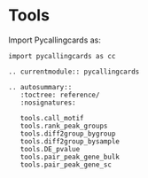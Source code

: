 # Tools

Import Pycallingcards as:

```
import pycallingcards as cc
```

```{eval-rst}
.. currentmodule:: pycallingcards

```

```{eval-rst}
.. autosummary::
   :toctree: reference/
   :nosignatures:

   tools.call_motif
   tools.rank_peak_groups
   tools.diff2group_bygroup
   tools.diff2group_bysample
   tools.DE_pvalue
   tools.pair_peak_gene_bulk
   tools.pair_peak_gene_sc


```
